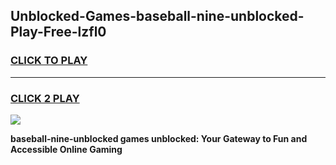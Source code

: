 
## Unblocked-Games-baseball-nine-unblocked-Play-Free-lzfl0
<h3>
<a href="https://premium76.site?title=baseball-nine-unblocked&ref=23A">CLICK TO PLAY</a></h3>
<hr>

<h3>
<a href="https://premium76.site?title=baseball-nine-unblocked&ref=23A">CLICK 2 PLAY</a>
  
</h3>

<a href="https://premium76.site?title=baseball-nine-unblocked&ref=23A"><img src="https://clearcache.store/games.png"></a>


**baseball-nine-unblocked games unblocked: Your Gateway to Fun and Accessible Online Gaming**
